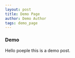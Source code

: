 ```yaml
---
layout: post
title: Demo Page
author: Demo Author
tags: demo_page
---
```


### Demo 
Hello poeple this is a demo post.

